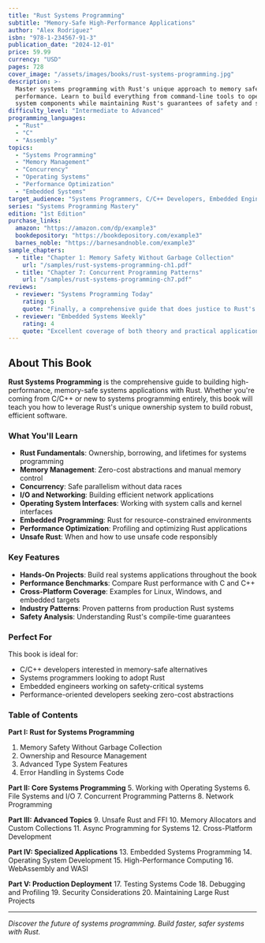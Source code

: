 ```yaml
---
title: "Rust Systems Programming"
subtitle: "Memory-Safe High-Performance Applications"
author: "Alex Rodriguez"
isbn: "978-1-234567-91-3"
publication_date: "2024-12-01"
price: 59.99
currency: "USD"
pages: 728
cover_image: "/assets/images/books/rust-systems-programming.jpg"
description: >-
  Master systems programming with Rust's unique approach to memory safety and
  performance. Learn to build everything from command-line tools to operating
  system components while maintaining Rust's guarantees of safety and speed.
difficulty_level: "Intermediate to Advanced"
programming_languages:
  - "Rust"
  - "C"
  - "Assembly"
topics:
  - "Systems Programming"
  - "Memory Management"
  - "Concurrency"
  - "Operating Systems"
  - "Performance Optimization"
  - "Embedded Systems"
target_audience: "Systems Programmers, C/C++ Developers, Embedded Engineers"
series: "Systems Programming Mastery"
edition: "1st Edition"
purchase_links:
  amazon: "https://amazon.com/dp/example3"
  bookdepository: "https://bookdepository.com/example3"
  barnes_noble: "https://barnesandnoble.com/example3"
sample_chapters:
  - title: "Chapter 1: Memory Safety Without Garbage Collection"
    url: "/samples/rust-systems-programming-ch1.pdf"
  - title: "Chapter 7: Concurrent Programming Patterns"
    url: "/samples/rust-systems-programming-ch7.pdf"
reviews:
  - reviewer: "Systems Programming Today"
    rating: 5
    quote: "Finally, a comprehensive guide that does justice to Rust's systems programming capabilities."
  - reviewer: "Embedded Systems Weekly"
    rating: 4
    quote: "Excellent coverage of both theory and practical application."
---
```


## About This Book

**Rust Systems Programming** is the comprehensive guide to building high-performance, memory-safe systems applications with Rust. Whether you're coming from C/C++ or new to systems programming entirely, this book will teach you how to leverage Rust's unique ownership system to build robust, efficient software.

### What You'll Learn

- **Rust Fundamentals**: Ownership, borrowing, and lifetimes for systems programming
- **Memory Management**: Zero-cost abstractions and manual memory control
- **Concurrency**: Safe parallelism without data races
- **I/O and Networking**: Building efficient network applications
- **Operating System Interfaces**: Working with system calls and kernel interfaces
- **Embedded Programming**: Rust for resource-constrained environments
- **Performance Optimization**: Profiling and optimizing Rust applications
- **Unsafe Rust**: When and how to use unsafe code responsibly

### Key Features

- **Hands-On Projects**: Build real systems applications throughout the book
- **Performance Benchmarks**: Compare Rust performance with C and C++
- **Cross-Platform Coverage**: Examples for Linux, Windows, and embedded targets
- **Industry Patterns**: Proven patterns from production Rust systems
- **Safety Analysis**: Understanding Rust's compile-time guarantees

### Perfect For

This book is ideal for:
- C/C++ developers interested in memory-safe alternatives
- Systems programmers looking to adopt Rust
- Embedded engineers working on safety-critical systems
- Performance-oriented developers seeking zero-cost abstractions

### Table of Contents

**Part I: Rust for Systems Programming**
1. Memory Safety Without Garbage Collection
2. Ownership and Resource Management
3. Advanced Type System Features
4. Error Handling in Systems Code

**Part II: Core Systems Programming**
5. Working with Operating Systems
6. File Systems and I/O
7. Concurrent Programming Patterns
8. Network Programming

**Part III: Advanced Topics**
9. Unsafe Rust and FFI
10. Memory Allocators and Custom Collections
11. Async Programming for Systems
12. Cross-Platform Development

**Part IV: Specialized Applications**
13. Embedded Systems Programming
14. Operating System Development
15. High-Performance Computing
16. WebAssembly and WASI

**Part V: Production Deployment**
17. Testing Systems Code
18. Debugging and Profiling
19. Security Considerations
20. Maintaining Large Rust Projects

---

*Discover the future of systems programming. Build faster, safer systems with Rust.*